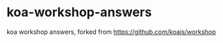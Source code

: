 koa-workshop-answers
====================

koa workshop answers, forked from https://github.com/koajs/workshop
